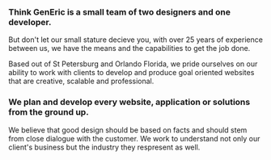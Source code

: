 
### Think GenEric is a small team of two designers and one developer.

But don't let our small stature decieve you, with over 25 years of experience between us, we have the means and the capabilities to get the job done.  

Based out of St Petersburg and Orlando Florida, we pride ourselves on our ability to work with clients to develop and produce goal oriented websites that are creative, scalable and professional.

### We plan and develop every website, application or solutions from the ground up.
We believe that good design should be based on facts and should stem from close dialogue with the customer.  We work to understand not only our client's business but the industry they respresent as well. 